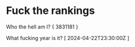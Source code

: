 # Fuck the rankings

Who the hell am I?
{ 3831181 }

What fucking year is it?
[ 2024-04-22T23:30:00Z ]
